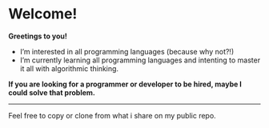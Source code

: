 # Welcome!

**Greetings to you!**
- I’m interested in all programming languages (because why not?!)
- I’m currently learning all programming languages and intenting to master it all with algorithmic thinking.

**If you are looking for a programmer or developer to be hired, maybe I could solve that problem.**
***
Feel free to copy or clone from what i share on my public repo.

<!---
geraldhi101/geraldhi101 is a ✨ special ✨ repository because its `README.md` (this file) appears on your GitHub profile.
You can click the Preview link to take a look at your changes.
--->
